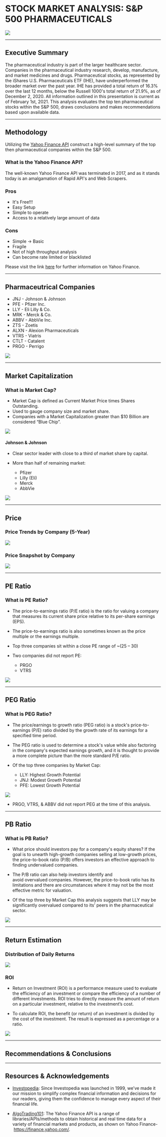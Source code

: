 # STOCK MARKET ANALYSIS: S&P 500 PHARMACEUTICALS
![](Images/blister_pack.jpg)

---
## Executive Summary

The pharmaceutical industry is part of the larger healthcare sector. Companies in the pharmaceutical industry research, develop, manufacture, and market medicines and drugs. Pharmaceutical stocks, as represented by the iShares U.S. Pharmaceuticals ETF (IHE), have underperformed the broader market over the past year. IHE has provided a total return of 16.3% over the last 12 months, below the Russell 1000's total return of 21.9%, as of December 2, 2020. All information outlined in this presentation is current as of February 1st, 2021. This analysis evaluates the top ten pharmaceutical stocks within the S&P 500, draws conclusions and makes recommendations based upon available data. 

---
## Methodology 

Utilizing the [Yahoo Finance API](https://algotrading101.com/learn/yahoo-finance-api-guide/) construct a high-level summary of the top then pharmaceutical companies within the S&P 500. 

### What is the Yahoo Finance API?
The well-known Yahoo Finance API was terminated in 2017, and as it stands today is an amalgamation of Rapid API's and Web Scrapers. 

### Pros
* It's Free!!!
* Easy Setup
* Simple to operate
* Access to a relatively large amount of data

### Cons
* Simple -> Basic
* Fragile 
* Not of high throughput analysis
* Can become rate limited or blacklisted

Please visit the link [here](https://algotrading101.com/learn/yahoo-finance-api-guide/) for further information on Yahoo Finance. 

---
## Pharmaceutrical Companies
* JNJ - Johnson & Johnson
* PFE - Pfizer Inc.
* LLY - Eli Lilly & Co.
* MRK - Merck & Co.
* ABBV - AbbVie Inc.
* ZTS - Zoetis
* ALXN - Alexion Pharmaceuticals
* VTRS - Viatris
* CTLT - Catalent
* PRGO - Perrigo

![](Images/summary_table.png)

---
## Market Capitalization

### What is Market Cap?

* Market Cap is defined as Current Market Price times Shares Outstanding.
* Used to gauge company size and market share.
* Companies with a Market Capitalization greater than $10 Billion are considered “Blue Chip”.

![](output_data/mkt_cap.png)

#### Johnson & Johnson
* Clear sector leader with close to a third of market share by capital.

* More than half of remaining market:
    * Pfizer
    * Lilly (Eli)
    * Merck
    * AbbVie

![](output_data/mkt_share.png)

---
## Price

### Price Trends by Company (5-Year)

![](output_data/price_trend.png)

### Price Snapshot by Company

![](output_data/price_cap.png)

---
## PE Ratio

### What is PE Ratio?

* The price-to-earnings ratio (P/E ratio) is the ratio for valuing a company that measures its current share price relative to its per-share earnings (EPS).
 
* The price-to-earnings ratio is also sometimes known as the price multiple or the earnings multiple.

* Top three companies sit within a close PE range of ~(25 – 30) 

* Two companies did not report PE:
    * PRGO
    * VTRS


![](output_data/PE_cap.png)

---
## PEG Ratio

### What is PEG Ratio?

* The price/earnings to growth ratio (PEG ratio) is a stock's price-to-earnings (P/E) ratio divided by the growth rate of its earnings for a specified time period. 

* The PEG ratio is used to determine a stock's value while also factoring in the company's expected earnings growth, and it is thought to provide a more complete picture than the more standard P/E ratio.

* Of the top three companies by Market Cap: 
    * LLY: Highest Growth Potential
    * JNJ: Modest Growth Potential
    * PFE: Lowest Growth Potential

![](output_data/PEG_cap.png)

* PRGO, VTRS, & ABBV did not report PEG at the time of this analysis.

---
## PB Ratio

### What is PB Ratio?
* What price should investors pay for a company's equity shares? If the goal is to unearth high-growth companies selling at low-growth prices, the price-to-book ratio (P/B) offers investors an effective approach to finding undervalued companies.

* The P/B ratio can also help investors identify and avoid overvalued companies. However, the price-to-book ratio has its limitations and there are circumstances where it may not be the most effective metric for valuation.

* Of the top three by Market Cap this analysis suggests that LLY may be significantly overvalued compared to its’ peers in the pharmaceutical sector.

![](output_data/pb_cap.png)

---
## Return Estimation 

### Distribution of Daily Returns

![](output_data/return_dist.png)

### ROI
* Return on Investment (ROI) is a performance measure used to evaluate the efficiency of an investment or compare the efficiency of a number of different investments. ROI tries to directly measure the amount of return on a particular investment, relative to the investment’s cost. 

* To calculate ROI, the benefit (or return) of an investment is divided by the cost of the investment. The result is expressed as a percentage or a ratio. 

![](Images/roi_table.png)

---
## Recommendations & Conclusions

---
## Resources & Acknowledgements

* [Investopedia](https://www.investopedia.com/): Since Investopedia was launched in 1999, we’ve made it our mission to simplify complex financial information and decisions for our readers, giving them the confidence to manage every aspect of their financial life.

* [AlgoTrading101](https://algotrading101.com/learn/yahoo-finance-api-guide/): The Yahoo Finance API is a range of libraries/APIs/methods to obtain historical and real time data for a variety of financial markets and products, as shown on Yahoo Finance- https://finance.yahoo.com/.

